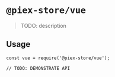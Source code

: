 # `@piex-store/vue`

> TODO: description

## Usage

```
const vue = require('@piex-store/vue');

// TODO: DEMONSTRATE API
```
